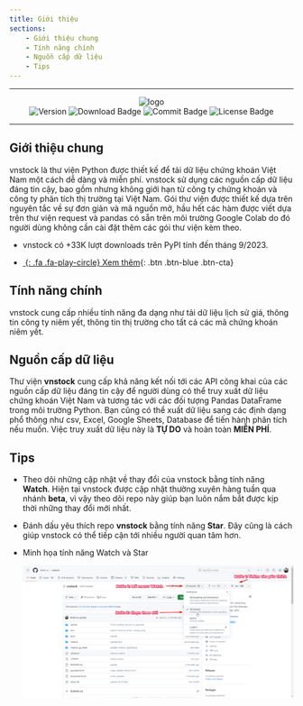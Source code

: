 ```yaml
---
title: Giới thiệu
sections:
    - Giới thiệu chung
    - Tính năng chính
    - Nguồn cấp dữ liệu
    - Tips
---
```


---

<div id="badges" align="center">
<img src="https://raw.githubusercontent.com/thinh-vu/vnstock/beta/docs/assets/images/vnstock-logo-white.jpg" alt= "logo"/>
</div>

<div id="badges" align="center">
<img src="https://img.shields.io/pypi/pyversions/vnstock?logoColor=brown&style=plastic" alt= "Version"/>
<img src="https://img.shields.io/pypi/dm/vnstock" alt="Download Badge"/>
<img src="https://img.shields.io/github/last-commit/thinh-vu/vnstock" alt="Commit Badge"/>
<img src="https://img.shields.io/github/license/thinh-vu/vnstock?color=red" alt="License Badge"/>
</div>

---

## Giới thiệu chung
vnstock là thư viện Python được thiết kế để tải dữ liệu chứng khoán Việt Nam một cách dễ dàng và miễn phí. vnstock sử dụng các nguồn cấp dữ liệu đáng tin cậy, bao gồm nhưng không giới hạn từ công ty chứng khoán và công ty phân tích thị trường tại Việt Nam. Gói thư viện được thiết kế dựa trên nguyên tắc về sự đơn giản và mã nguồn mở, hầu hết các hàm được viết dựa trên thư viện request và pandas có sẵn trên môi trường Google Colab do đó người dùng không cần cài đặt thêm các gói thư viện kèm theo.

- vnstock có +33K lượt downloads trên PyPI tính đến tháng 9/2023.

- [*&nbsp;*{: .fa .fa-play-circle}        Xem thêm](assets/images/vnstock_download_stats.png?raw=true){: .btn .btn-blue .btn-cta}

## Tính năng chính
vnstock cung cấp nhiều tính năng đa dạng như tải dữ liệu lịch sử giá, thông tin công ty niêm yết, thông tin thị trường cho tất cả các mã chứng khoán niêm yết.

## Nguồn cấp dữ liệu
Thư viện **vnstock** cung cấp khả năng kết nối tới các API công khai của các nguồn cấp dữ liệu đáng tin cậy để người dùng có thể truy xuất dữ liệu chứng khoán Việt Nam và tương tác với các đối tượng Pandas DataFrame trong môi trường Python. Bạn cũng có thể xuất dữ liệu sang các định dạng phổ thông như csv, Excel, Google Sheets, Database để tiến hành phân tích nếu muốn. Việc truy xuất dữ liệu này là **TỰ DO** và hoàn toàn **MIỄN PHÍ**.

## Tips
- Theo dõi những cập nhật về thay đổi của vnstock bằng tính năng **Watch**. Hiện tại vnstock được cập nhật thường xuyên hàng tuần qua nhánh **beta**, vì vậy theo dõi repo này giúp bạn luôn nắm bắt được kịp thời những thay đổi mới nhất.
- Đánh dấu yêu thích repo **vnstock** bằng tính năng **Star**. Đây cũng là cách giúp vnstock có thể tiếp cận tới nhiều người quan tâm hơn.

- Minh họa tính năng Watch và Star

  <div class="watch-star">
   <a href="assets/images/vnstock-watch-and-star.png?raw=true" data-title="Minh họa tính năng Watch và Star" data-toggle="lightbox"><img class="img-responsive" src="assets/images/vnstock-watch-and-star.png?raw=true" alt="screenshot" /></a>
   <a class="mask" href="assets/images/vnstock-watch-and-star.png?raw=true" data-title="Minh họa tính năng Watch và Star" data-toggle="lightbox"><i class="icon fa fa-search-plus"></i></a>
  </div>